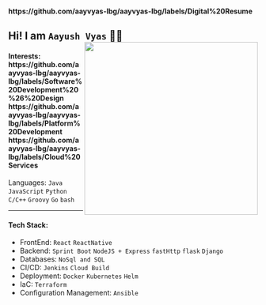 <h4> https://github.com/aayvyas-lbg/aayvyas-lbg/labels/Digital%20Resume </h4>

## Hi! I am ` Aayush Vyas ` 👨‍💻 <img align=right  height=350 width=350 src=https://github.com/aayvyas-lbg/aayvyas-lbg/assets/125258043/dd900bc4-f700-42f0-88e1-33b35dbb8404></img>
<h4>Interests: https://github.com/aayvyas-lbg/aayvyas-lbg/labels/Software%20Development%20%26%20Design https://github.com/aayvyas-lbg/aayvyas-lbg/labels/Platform%20Development https://github.com/aayvyas-lbg/aayvyas-lbg/labels/Cloud%20Services </h4>

<h7>Languages: <code>Java</code></sub> <code>JavaScript</code> <code>Python</code> <code>C/C++</code> <code>Groovy</code> <code>Go</code> <code>bash</code>  </h7>

---
#### Tech Stack: 
- FrontEnd: `React` `ReactNative`
- Backend: `Sprint Boot` `NodeJS + Express` `fastHttp` `flask` `Django`
- Databases: `NoSql and SQL` 
- CI/CD: `Jenkins` `Cloud Build`
- Deployment: `Docker` `Kubernetes` `Helm`
- IaC: `Terraform`
- Configuration Management: `Ansible`
